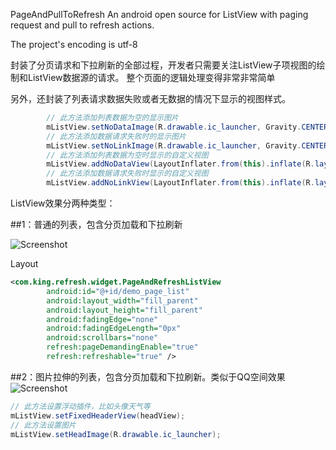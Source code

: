 PageAndPullToRefresh
An android open source for ListView with paging request and pull to refresh actions.

The project's encoding is utf-8

封装了分页请求和下拉刷新的全部过程，开发者只需要关注ListView子项视图的绘制和ListView数据源的请求。 整个页面的逻辑处理变得非常非常简单

另外，还封装了列表请求数据失败或者无数据的情况下显示的视图样式。
``` java
        // 此方法添加列表数据为空的显示图片
        mListView.setNoDataImage(R.drawable.ic_launcher, Gravity.CENTER);
        // 此方法添加数据请求失败时的显示图片
        mListView.setNoLinkImage(R.drawable.ic_launcher, Gravity.CENTER);
        // 此方法添加列表数据为空时显示的自定义视图
        mListView.addNoDataView(LayoutInflater.from(this).inflate(R.layout.header, null), Gravity.CENTER);
        // 此方法添加数据请求失败时显示的自定义视图
        mListView.addNoLinkView(LayoutInflater.from(this).inflate(R.layout.header, null), Gravity.CENTER);
```
ListView效果分两种类型：

##1：普通的列表，包含分页加载和下拉刷新

![Screenshot](https://raw.githubusercontent.com/tubeber/PageAndPullToRefresh/master/demo/res/drawable-hdpi/screenshot02.png)

Layout
``` xml
<com.king.refresh.widget.PageAndRefreshListView
        android:id="@+id/demo_page_list"
        android:layout_width="fill_parent"
        android:layout_height="fill_parent"
        android:fadingEdge="none"
        android:fadingEdgeLength="0px"
        android:scrollbars="none"
        refresh:pageDemandingEnable="true"
        refresh:refreshable="true" />
```

##2：图片拉伸的列表，包含分页加载和下拉刷新。类似于QQ空间效果
![Screenshot](https://raw.githubusercontent.com/tubeber/PageAndPullToRefresh/master/demo/res/drawable-hdpi/screenshot01.png)

``` java
// 此方法设置浮动插件，比如头像天气等
mListView.setFixedHeaderView(headView);
// 此方法设置图片
mListView.setHeadImage(R.drawable.ic_launcher);
```
